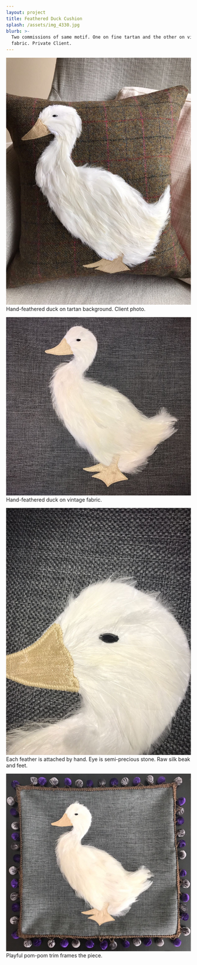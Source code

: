 ```yaml
---
layout: project
title: Feathered Duck Cushion
splash: /assets/img_4330.jpg
blurb: >-
  Two commissions of same motif. One on fine tartan and the other on vintage
  fabric. Private Client.
---
```

![Hand-feathered duck on tartan background. Client photo.](/assets/img_4330.jpg) Hand-feathered duck on tartan background. Client photo.

![Hand-feathered duck on vintage fabric.](/assets/img_4318.jpg) Hand-feathered duck on vintage fabric.

![Each feather is attached by hand. Eye is semi-precious stone. Raw silk beak and feet.](/assets/img_4320.jpg) Each feather is attached by hand. Eye is semi-precious stone. Raw silk beak and feet.

![Playful pom-pom trim frames the piece.](/assets/img_4301.jpg) Playful pom-pom trim frames the piece.
